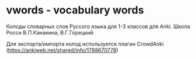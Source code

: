 # vwords  - vocabulary words
Колоды словарных слов Руссого языка для 1-3 классов для Anki.
Школа Росси В.П.Канакина, В.Г.Горецкий

Для экспорта/импорта колод используется плагин CrowdAnki (https://ankiweb.net/shared/info/1788670778)
